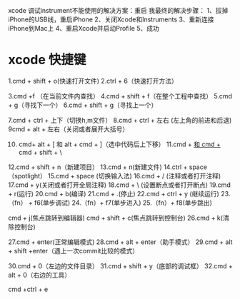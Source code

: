 xcode 调试instrument不能使用的解决方案：重启
	我最终的解决步骤：
	1、拔掉iPhone的USB线，重启iPhone
	2、关闭Xcode和Instruments
	3、重新连接iPhone到Mac上
	4、重启Xcode并启动Profile
	5、成功


# xcode 快捷键 #


1.cmd + shift + o(快速打开文件)
2.ctrl + 6（快速打开方法）

3.cmd +f （在当前文件内查找）
4.cmd + shift + f（在整个工程中查找）
5.cmd + g（寻找下一个）
6.cmd + shift + g（寻找上一个）

7.cmd + ctrl + 上下（切换h,m文件）
8.cmd + ctrl + 左右 (左上角的前进和后退)
9cmd + alt + 左右（关闭或者展开大括号）

10. cmd+ alt + [ 和 alt + cmd + ]（选中代码后上下移）
11.cmd + [ 和 cmd + ](选中代码左右缩进)
cmd + shift + \

12.cmd + shift + n（新建项目）
13.cmd + n(新建文件)
14.ctrl + space （spotlight）
15.cmd + space (切换输入法)
16.cmd + / (注释或者打开注释)
17.cmd + y(关闭或者打开全局注释)
18.cmd + \ (设置断点或者打开断点)
19.cmd + r(运行)
20.cmd + b(编译)
21.cmd + .(停止)
22.cmd + ctrl + y (继续运行)
23.（fn） + f6(单步调试)
24.（fn）+ f7(单步进入)
25.（fn）+ f8(单步跳出)

cmd + j(焦点跳转到编辑器)
cmd + shift + c(焦点跳转到控制台)
26.cmd + k(清除控制台)


27.cmd + enter(正常编辑模式)
28.cmd + alt + enter（助手模式）
29.cmd + alt + shift +enter（遇上一次commit比较的模式）


30.cmd + 0（左边的文件目录）
31.cmd + shift + y（底部的调试框）
32.cmd + alt + 0（右边的工具）

cmd +ctrl + e
